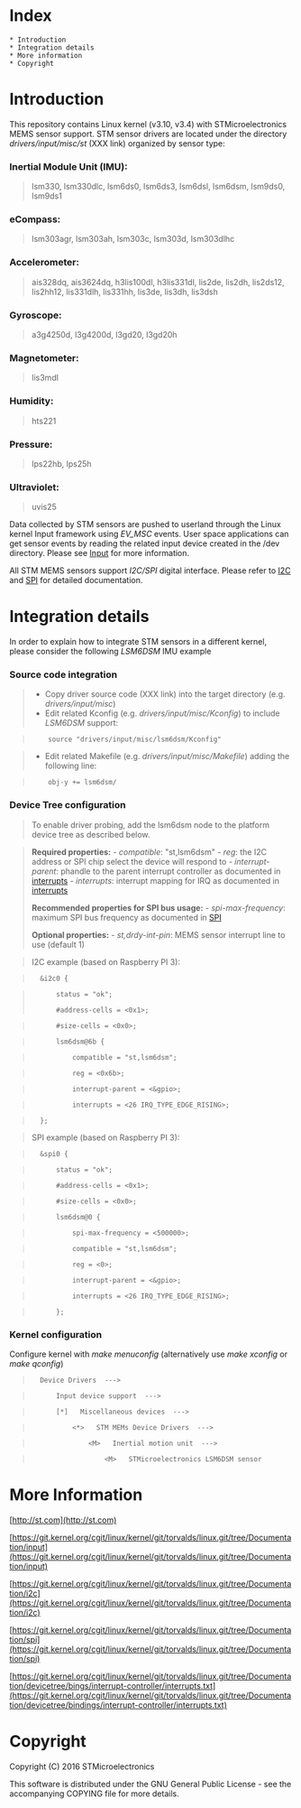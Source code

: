 Index
=======
	* Introduction
	* Integration details
	* More information
	* Copyright


Introduction
==============
This repository contains Linux kernel (v3.10, v3.4) with STMicroelectronics MEMS sensor support. STM sensor drivers are located under the directory *drivers/input/misc/st* (XXX link) organized by sensor type:

### Inertial Module Unit (IMU):

> lsm330, lsm330dlc, lsm6ds0,
> lsm6ds3, lsm6dsl, lsm6dsm, lsm9ds0, lsm9ds1

### eCompass:

> lsm303agr, lsm303ah, lsm303c, lsm303d, lsm303dlhc

### Accelerometer:

> ais328dq, ais3624dq, h3lis100dl, h3lis331dl, lis2de,
> lis2dh, lis2ds12, lis2hh12, lis331dlh,
> lis331hh, lis3de, lis3dh, lis3dsh

### Gyroscope:

> a3g4250d, l3g4200d, l3gd20, l3gd20h

### Magnetometer:

> lis3mdl

### Humidity:

> hts221

### Pressure:

> lps22hb, lps25h

### Ultraviolet:

> uvis25


Data collected by STM sensors are pushed to userland through the Linux kernel Input framework using *EV_MSC* events. User space applications can get sensor events by reading the related input device created in the /dev directory. Please see [Input][1] for more information.

All STM MEMS sensors support *I2C/SPI* digital interface. Please refer to [I2C][2] and [SPI][3] for detailed documentation.


Integration details
=====================

In order to explain how to integrate STM sensors in a different kernel, please consider the following *LSM6DSM* IMU example

### Source code integration

> * Copy driver source code (XXX link) into the target directory (e.g. *drivers/input/misc*)
> * Edit related Kconfig (e.g. *drivers/input/misc/Kconfig*) to include *LSM6DSM* support:

>         source "drivers/input/misc/lsm6dsm/Kconfig"

> * Edit related Makefile (e.g. *drivers/input/misc/Makefile*) adding the following line:

>         obj-y += lsm6dsm/

### Device Tree configuration

> To enable driver probing, add the lsm6dsm node to the platform device tree as described below.

> **Required properties:**
> *- compatible*: "st,lsm6dsm"
> *- reg*: the I2C address or SPI chip select the device will respond to
> *- interrupt-parent*: phandle to the parent interrupt controller as documented in [interrupts][4]
> *- interrupts*: interrupt mapping for IRQ as documented in [interrupts][4]
> 
>**Recommended properties for SPI bus usage:**
> *- spi-max-frequency*: maximum SPI bus frequency as documented in [SPI][3]
> 
> **Optional properties:**
> *- st,drdy-int-pin*: MEMS sensor interrupt line to use (default 1)

> I2C example (based on Raspberry PI 3):

>		&i2c0 {

>			status = "ok";
>
>			#address-cells = <0x1>;

>			#size-cells = <0x0>;

>			lsm6dsm@6b {

>				compatible = "st,lsm6dsm";

>				reg = <0x6b>;

>				interrupt-parent = <&gpio>;

>				interrupts = <26 IRQ_TYPE_EDGE_RISING>;

>		};

> SPI example (based on Raspberry PI 3):

>		&spi0 {

>			status = "ok";

>			#address-cells = <0x1>;

>			#size-cells = <0x0>;

>			lsm6dsm@0 {

>				spi-max-frequency = <500000>;

>				compatible = "st,lsm6dsm";

>				reg = <0>;

>				interrupt-parent = <&gpio>;

>				interrupts = <26 IRQ_TYPE_EDGE_RISING>;

>			};


### Kernel configuration

Configure kernel with *make menuconfig* (alternatively use *make xconfig* or *make qconfig*)

>		Device Drivers  --->

>			Input device support  --->

>			[*]   Miscellaneous devices  --->

>				<*>   STM MEMs Device Drivers  --->

>					<M>   Inertial motion unit  --->

>						<M>   STMicroelectronics LSM6DSM sensor
>		


More Information
=================
[http://st.com](http://st.com)

[https://git.kernel.org/cgit/linux/kernel/git/torvalds/linux.git/tree/Documentation/input](https://git.kernel.org/cgit/linux/kernel/git/torvalds/linux.git/tree/Documentation/input)

[https://git.kernel.org/cgit/linux/kernel/git/torvalds/linux.git/tree/Documentation/i2c](https://git.kernel.org/cgit/linux/kernel/git/torvalds/linux.git/tree/Documentation/i2c)

[https://git.kernel.org/cgit/linux/kernel/git/torvalds/linux.git/tree/Documentation/spi](https://git.kernel.org/cgit/linux/kernel/git/torvalds/linux.git/tree/Documentation/spi)

[https://git.kernel.org/cgit/linux/kernel/git/torvalds/linux.git/tree/Documentation/devicetree/bings/interrupt-controller/interrupts.txt](https://git.kernel.org/cgit/linux/kernel/git/torvalds/linux.git/tree/Documentation/devicetree/bindings/interrupt-controller/interrupts.txt)


Copyright
===========
Copyright (C) 2016 STMicroelectronics

This software is distributed under the GNU General Public License - see the accompanying COPYING file for more details.

[1]: https://git.kernel.org/cgit/linux/kernel/git/torvalds/linux.git/tree/Documentation/input "Input"
[2]: https://git.kernel.org/cgit/linux/kernel/git/torvalds/linux.git/tree/Documentation/i2c "I2C"
[3]: https://git.kernel.org/cgit/linux/kernel/git/torvalds/linux.git/tree/Documentation/spi "SPI"
[4]: https://git.kernel.org/cgit/linux/kernel/git/torvalds/linux.git/tree/Documentation/devicetree/bindings/interrupt-controller/interrupts.txt "interrupts"
